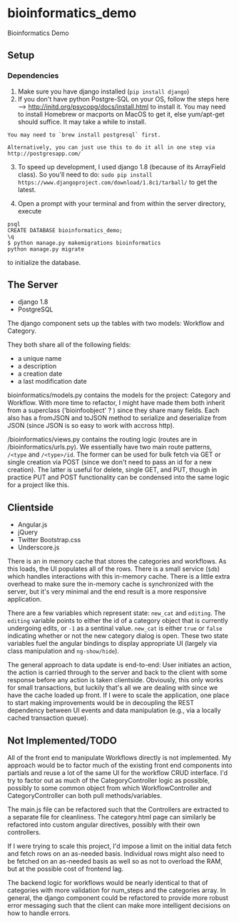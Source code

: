 # bioinformatics_demo
Bioinformatics Demo


## Setup

### Dependencies
1.    Make sure you have django installed (`pip install django`) 
2.    If you don't have python Postgre-SQL on your OS, follow the steps here --> http://initd.org/psycopg/docs/install.html to install it. You may need to install Homebrew or macports on MacOS to get it, else yum/apt-get should suffice. It may take a while to install.

    You may need to `brew install postgresql` first. 
    
    Alternatively, you can just use this to do it all in one step via http://postgresapp.com/
    
3. To speed up development, I used django 1.8 (because of its ArrayField class). So you'll need to do:
    `sudo pip install https://www.djangoproject.com/download/1.8c1/tarball/` to get the latest. 

4. Open a prompt with your terminal and from within the server directory, execute
  ```
  psql
  CREATE DATABASE bioinformatics_demo;
  \q
  $ python manage.py makemigrations bioinformatics
  python manage.py migrate
  ```
  to initialize the database. 

## The Server

- django 1.8
- PostgreSQL

The django component sets up the tables with two models: Workflow and Category. 

They both share all of the following fields:

- a unique name
- a description
- a creation date 
- a last modification date

bioinformatics/models.py contains the models for the project: Category and Workflow. With more time to refactor,
I might have made them both inherit from a superclass ('bioinfoobject' ? ) since they share many fields. Each 
also has a fromJSON and toJSON method to serialize and deserialize from JSON (since JSON is so easy to work with 
accross http). 

/bioinformatics/views.py contains the routing logic (routes are in /bioinformatics/urls.py). We essentially have
two main route patterns, `/<type` and `/<type>/id`. The former can be used for bulk fetch via GET or single 
creation via POST (since we don't need to pass an id for a new creation). The latter is useful for delete, single
GET, and PUT, though in practice PUT and POST functionality can be condensed into the same logic for a project like
this. 

## Clientside
- Angular.js
- jQuery
- Twitter Bootstrap.css
- Underscore.js

 There is an in memory cache that stores the categories and workflows. As this loads, the UI populates all of the
 rows. There is a small service (`$db`) which handles interactions with this in-memory cache. There is a little
 extra overhead to make sure the in-memory cache is synchronized with the server, but it's very minimal and the
 end result is a more responsive application. 
 
 There are a few variables which represent state: `new_cat` and `editing`. The `editing` variable points to 
 either the id of a category object that is currently undergoing edits, or `-1` as a sentinal value. `new_cat` is
 either `true` or `false` indicating whether or not the new category dialog is open. These two state variables
 fuel the angular bindings to display appropriate UI (largely via class manipulation and `ng-show/hide`). 
 
 The general approach to data update is end-to-end: User initiates an action, the action is carried through to
 the server and back to the client with some response before any action is taken clientside. Obviously, this only
 works for small transactions, but luckily that's all we are dealing with since we have the cache loaded up front. 
 If I were to scale the application, one place to start making improvements would be in decoupling the REST 
 dependency between UI events and data manipulation (e.g., via a locally cached transaction queue). 

## Not Implemented/TODO

 All of the front end to manipulate Workflows directly is not implemented. My approach would be to factor much of 
 the existing front end components into partials and reuse a lot of the same UI for the workflow CRUD interface. 
 I'd try to factor out as much of the CategoryController logic as possible, possibly to some common object from 
 which WorkflowController and CategoryController can both pull methods/variables. 
 
 The main.js file can be refactored such that the Controllers are extracted to a separate file for cleanliness.
 The category.html page can similarly be refactored into custom angular directives, possibly with their own
 controllers. 
 
 If I were trying to scale this project, I'd impose a limit on the initial data fetch and fetch rows on an
 as-needed basis. Individual rows might also need to be fetched on an as-needed basis as well so as not to overload
 the RAM, but at the possible cost of frontend lag. 
 
 The backend logic for workflows would be nearly identical to that of categories with more validation for num_steps
 and the categories array. In general, the django component could be refactored to provide more robust error 
 messaging such that the client can make more intelligent decisions on how to handle errors. 
  
